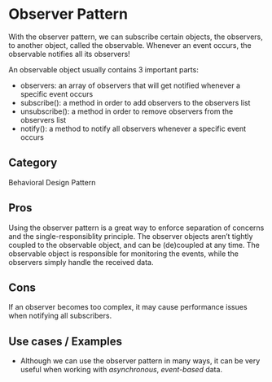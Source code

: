 # Observer Pattern
With the observer pattern, we can subscribe certain objects, the observers, to another object, called the observable. Whenever an event occurs, the observable notifies all its observers!

An observable object usually contains 3 important parts:

- observers: an array of observers that will get notified whenever a specific event occurs
- subscribe(): a method in order to add observers to the observers list
- unsubscribe(): a method in order to remove observers from the observers list
- notify(): a method to notify all observers whenever a specific event occurs



## Category
Behavioral Design Pattern

## Pros
Using the observer pattern is a great way to enforce separation of concerns and the single-responsiblity principle. The observer objects aren’t tightly coupled to the observable object, and can be (de)coupled at any time. The observable object is responsible for monitoring the events, while the observers simply handle the received data.

## Cons
If an observer becomes too complex, it may cause performance issues when notifying all subscribers.


## Use cases / Examples
- Although we can use the observer pattern in many ways, it can be very useful when working with *asynchronous*, *event-based* data.